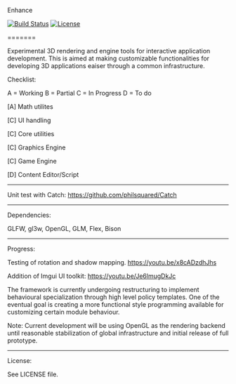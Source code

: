 Enhance

[![Build Status](https://travis-ci.org/bilbil/enhance.svg?branch=master)](https://travis-ci.org/bilbil/enhance)
[![License](https://img.shields.io/:license-bsd-blue.svg?style=round-square)](https://github.com/bilbil/enhance/blob/master/LICENSE.txt)

=======

Experimental 3D rendering and engine tools for interactive application development. This is aimed at making customizable functionalities for developing 3D applications eaiser through a common infrastructure.

Checklist:

A = Working
B = Partial
C = In Progress
D = To do


[A] Math utilites

[C] UI handling

[C] Core utilities

[C] Graphics Engine

[C] Game Engine

[D] Content Editor/Script

--------------------------------------------

Unit test with Catch:
https://github.com/philsquared/Catch

--------------------------------------------

Dependencies:

GLFW, gl3w, OpenGL, GLM, Flex, Bison

--------------------------------------------

Progress:

Testing of rotation and shadow mapping.
https://youtu.be/x8cADzdhJhs

Addition of Imgui UI toolkit:
https://youtu.be/Je6lmugDkJc

The framework is currently undergoing restructuring to implement behavioural specialization through high level policy templates. One of the eventual goal is creating a more functional style programming available for customizing certain module behaviour.

Note: Current development will be using OpenGL as the rendering backend until reasonable stabilization of global infrastructure and initial release of full prototype.

--------------------------------------------

License:

See LICENSE file.
